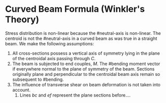 # Curved Beam Formula (Winkler's Theory)

Stress distribution is non-linear because the #neutral-axis is non-linear.
The centroid is not the #neutral-axis in a curved beam as was true in a straight beam.
We make the following assumptions:
   1. All cross-sections possess a vertical axis of symmetry lying in the plane of the centroidal axis passing through $C$.
   2. The beam is subjected to end couples, $M$. The #bending moment vector if everywhere normal to the plane of symmetry of the beam. Sections originally plane and perpendicular to the centroidal beam axis remain so subsequent to #bending.
   3. The influence of transverse shear on beam deformation is not taken into account.
      1. Lines $bc$ and $ef$ represent the plane sections before…​.